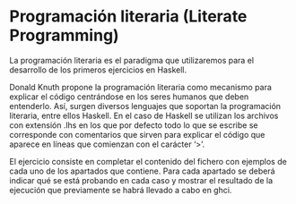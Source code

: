 # Programación literaria (Literate Programming) 
La programación literaria es el paradigma que utilizaremos para el desarrollo de los primeros ejercicios en Haskell.

Donald Knuth propone la programación literaria como mecanismo para explicar el código centrándose en los seres humanos que deben entenderlo. Así, surgen diversos lenguajes que soportan la programación literaria, entre ellos Haskell. En el caso de Haskell se utilizan los archivos con extensión .lhs en los que por defecto todo lo que se escribe se corresponde con comentarios que sirven para explicar el código que aparece en líneas que comienzan con el carácter ‘>’.

El ejercicio consiste en completar el contenido del fichero con ejemplos de cada uno de los apartados que contiene. Para cada apartado se deberá indicar qué se está probando en cada caso y mostrar el resultado de la ejecución que previamente se habrá llevado a cabo en ghci.
